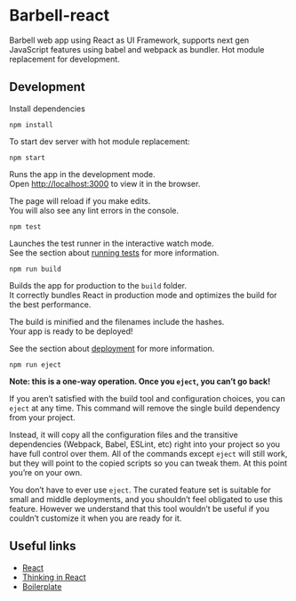 # Barbell-react

Barbell web app using React as UI Framework, supports next gen JavaScript features using babel and webpack as bundler.
Hot module replacement for development.

## Development

Install dependencies
```shell
npm install
```

To start dev server with hot module replacement:
```shell
npm start
```

Runs the app in the development mode.<br>
Open [http://localhost:3000](http://localhost:3000) to view it in the browser.

The page will reload if you make edits.<br>
You will also see any lint errors in the console.

```shell
npm test
```

Launches the test runner in the interactive watch mode.<br>
See the section about [running tests](#running-tests) for more information.


```shell
npm run build
```

Builds the app for production to the `build` folder.<br>
It correctly bundles React in production mode and optimizes the build for the best performance.

The build is minified and the filenames include the hashes.<br>
Your app is ready to be deployed!

See the section about [deployment](#deployment) for more information.

```shell
npm run eject
```

**Note: this is a one-way operation. Once you `eject`, you can’t go back!**

If you aren’t satisfied with the build tool and configuration choices, you can `eject` at any time. This command will remove the single build dependency from your project.

Instead, it will copy all the configuration files and the transitive dependencies (Webpack, Babel, ESLint, etc) right into your project so you have full control over them. All of the commands except `eject` will still work, but they will point to the copied scripts so you can tweak them. At this point you’re on your own.

You don’t have to ever use `eject`. The curated feature set is suitable for small and middle deployments, and you shouldn’t feel obligated to use this feature. However we understand that this tool wouldn’t be useful if you couldn’t customize it when you are ready for it.

## Useful links

- [React](https://facebook.github.io/react/docs/tutorial.html)
- [Thinking in React](https://facebook.github.io/react/docs/thinking-in-react.html)
- [Boilerplate](https://github.com/facebookincubator/create-react-app)
